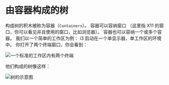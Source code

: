# 由容器构成的树

构成树的积木被称为容器（`Containers`）。
容器可以容纳窗口
（这里指 X11 的窗口，你可以看见并且使用的窗口，比如浏览器）。
容器也可以容纳一个或多个容器。
我们以一个简单的工作区为例：
i3 启动在一个单显示器，单工作区的环境中。
你打开了两个终端窗口，你会看到：

![一个标准的工作区内有两个终端](https://i3wm.org/docs/tree-shot4.png)

他们构成的树像这样：

![树的示意图](./img/simple-tree.svg)
